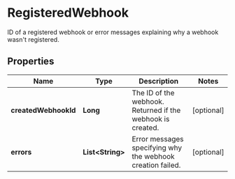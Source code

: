 

# RegisteredWebhook

ID of a registered webhook or error messages explaining why a webhook wasn't registered.

## Properties

Name | Type | Description | Notes
------------ | ------------- | ------------- | -------------
**createdWebhookId** | **Long** | The ID of the webhook. Returned if the webhook is created. |  [optional]
**errors** | **List&lt;String&gt;** | Error messages specifying why the webhook creation failed. |  [optional]



